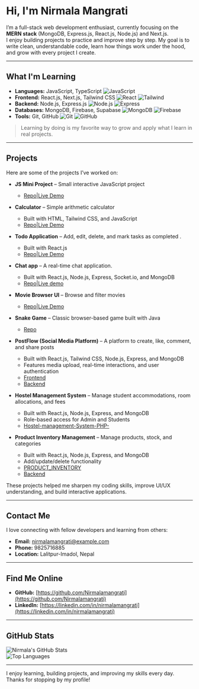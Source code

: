 # Hi, I'm Nirmala Mangrati 

I’m a full-stack web development enthusiast, currently focusing on the **MERN stack** (MongoDB, Express.js, React.js, Node.js) and Next.js.  
I enjoy building projects to practice and improve step by step. My goal is to write clean, understandable code, learn how things work under the hood, and grow with every project I create.  

---

## What I'm Learning

- **Languages:** JavaScript, TypeScript ![JavaScript](https://img.shields.io/badge/JavaScript-F7DF1E?style=for-the-badge&logo=javascript&logoColor=black)  
- **Frontend:** React.js, Next.js, Tailwind CSS ![React](https://img.shields.io/badge/React-20232A?style=for-the-badge&logo=react&logoColor=61DAFB) ![Tailwind](https://img.shields.io/badge/TailwindCSS-06B6D4?style=for-the-badge&logo=tailwind-css&logoColor=white)  
- **Backend:** Node.js, Express.js ![Node.js](https://img.shields.io/badge/Node.js-339933?style=for-the-badge&logo=node.js&logoColor=white) ![Express](https://img.shields.io/badge/Express.js-000000?style=for-the-badge&logo=express&logoColor=white)  
- **Databases:** MongoDB, Firebase, Supabase ![MongoDB](https://img.shields.io/badge/MongoDB-47A248?style=for-the-badge&logo=mongodb&logoColor=white) ![Firebase](https://img.shields.io/badge/Firebase-FFCA28?style=for-the-badge&logo=firebase&logoColor=black)  
- **Tools:** Git, GitHub ![Git](https://img.shields.io/badge/Git-F05032?style=for-the-badge&logo=git&logoColor=white) ![GitHub](https://img.shields.io/badge/GitHub-181717?style=for-the-badge&logo=github&logoColor=white)  

> Learning by doing is my favorite way to grow and apply what I learn in real projects.   

---

##  Projects

Here are some of the projects I’ve worked on:  
- **JS Mini Project** – Small interactive JavaScript project  
  - [Repo](https://github.com/Nirmalamangrati/JS-mini-project.git)|[Live Demo](https://js-mini-project-k0awg2yh9-nirmalamgrt-8293s-projects.vercel.app)
 

- **Calculator** – Simple arithmetic calculator 
  - Built with HTML, Tailwind CSS, and JavaScript  
  - [Repo](https://github.com/Nirmalamangrati/calculator.git)|[Live Demo](https://calculator-9ou7-rlsb3r38u-nirmalamgrt-8293s-projects.vercel.app)

 
- **Todo Application** – Add, edit, delete, and mark tasks as completed .  
  - Built with React.js  
  - [Repo](https://github.com/Nirmalamangrati/Todo-App-mini-project-.git)|[Live Demo](https://todo-app-mini-project-f9zljt0yt-nirmalamgrt-8293s-projects.vercel.app)

 - **Chat app** – A real-time chat application.  
    - Built with React.js, Node.js, Express, Socket.io, and MongoDB 
    - [Repo](https://github.com/Nirmalamangrati/chatapp.git)|[Live demo](chatapp-psbw-gofz36ijd-nirmalamgrt-8293s-projects.vercel.app)
    
- **Movie Browser UI** – Browse and filter movies 
   - [Repo](https://github.com/Nirmalamangrati/my-react-app-2.git)|[Live Demo](https://my-react-app-2-2l7qk6bdx-nirmalamgrt-8293s-projects.vercel.app)
 
  

- **Snake Game** – Classic browser-based game built with Java 
  - [Repo](https://github.com/Nirmalamangrati/Snake-game)

    
- **PostFlow (Social Media Platform)** – A platform to create, like, comment, and share posts  
  - Built with React.js, Tailwind CSS, Node.js, Express, and MongoDB  
  - Features media upload, real-time interactions, and user authentication  
  - [Frontend](https://github.com/Nirmalamangrati/post-flow.git)
  - [Backend](https://github.com/Nirmalamangrati/BackendOfPostflow.git)

- **Hostel Management System** – Manage student accommodations, room allocations, and fees  
  - Built with React.js, Node.js, Express, and MongoDB  
  - Role-based access for Admin and Students  
  - [Hostel-management-System-PHP-
](https://github.com/Nirmalamangrati/Hostel-management-System-PHP-)

- **Product Inventory Management** – Manage products, stock, and categories  
  - Built with React.js, Node.js, Express, and MongoDB  
  - Add/update/delete functionality  
  - [PRODUCT_INVENTORY](https://github.com/Nirmalamangrati/PRODUCT_INVENTORY.git)
  - [Backend](https://github.com/Nirmalamangrati/Product_inventory_backend.git) 



These projects helped me sharpen my coding skills, improve UI/UX understanding, and build interactive applications.  

---

##  Contact Me

I love connecting with fellow developers and learning from others:  

- **Email:** [nirmalamangrati@example.com](mailto:nirmalamangrati@example.com)  
- **Phone:** 9825716885  
- **Location:** Lalitpur-Imadol, Nepal  

---

##  Find Me Online

- **GitHub:** [https://github.com/Nirmalamangrati](https://github.com/Nirmalamangrati)  
- **LinkedIn:** [https://linkedin.com/in/nirmalamangrati](https://linkedin.com/in/nirmalamangrati)  

---

##  GitHub Stats

![Nirmala's GitHub Stats](https://github-readme-stats.vercel.app/api?username=Nirmalamangrati&show_icons=true&theme=radical)  
![Top Languages](https://github-readme-stats.vercel.app/api/top-langs/?username=Nirmalamangrati&layout=compact&theme=radical)  





---

 I enjoy learning, building projects, and improving my skills every day. Thanks for stopping by my profile! 
